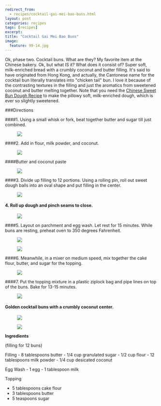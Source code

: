 ---redirect_from:   - recipes/cocktail-gai-mei-bao-buns.html
layout: post
categories: recipes
tags: [recipes]
excerpt: 
title: "Cocktail Gai Mei Bao Buns"
image:
  feature: 99-14.jpg
---

Ok, phase two.  Cocktail buns.  What are they?  My favorite  item at the Chinese bakery.  Ok, but what IS it? What does it consist of?  Super soft, milk-enriched bread with a crumbly coconut and butter filling. It's said to have originated from Hong Kong, and actually, the Cantonese name for the cocktail bun literally translates into "chicken tail" bun.  I love it because of the contrasting textures in the filling and just the aromatics from sweetened coconut and butter melting together.  Note that you need the [Chinese Sweet Bun Dough Recipe](http://www.eastmeetskitchen.com/recipes/chinese-sweet-bun-dough.html) to make the pillowy soft, milk-enriched dough, which is ever so slightly sweetened. 



###Directions

####1. Using a small whisk or fork, beat together butter and sugar till just combined.
<figure> <img src='/images/99-4.jpg'> </figure>

####2. Add in flour, milk powder, and coconut.
<figure> <img src='/images/99-5.jpg'> </figure>

####Butter and coconut paste
<figure> <img src='/images/99-7.jpg'> </figure>

####3. Divide up filling to 12 portions.  Using a rolling pin, roll out sweet dough balls into an oval shape and put filling in the center.
<figure> <img src='/images/99-8.jpg'> </figure>

#### 4. Roll up dough and pinch seams to close.
<figure> <img src='/images/99-9.jpg'> </figure>

####5. Layout on parchment and egg wash.  Let rest for 15 minutes.  While buns are resting, preheat oven to 350 degrees Fahrenheit.
<figure> <img src='/images/99-10.jpg'> </figure>

<figure> <img src='/images/99-11.jpg'> </figure>

####6. Meanwhile, in a mixer on medium speed, mix together the cake flour, butter, and sugar for the topping.
<figure> <img src='/images/99-12.jpg'> </figure>

####7. Put the topping mixture in a plastic ziplock bag and pipe lines on top of the buns.  Bake for 13-15 minutes.
<figure> <img src='/images/99-13.jpg'> </figure>

#### Golden cocktail buns with a crumbly coconut center.
<figure> <img src='/images/99-1.jpg'> </figure>

<figure> <img src='/images/99-15.jpg'> </figure>



<section class='recipe'>
<p><strong>Ingredients</strong></p>

<p>(filling for 12 buns)</p>

<p>Filling
- 8 tablespoons butter
- 1/4 cup granulated sugar 
- 1/2 cup flour
- 12 tablespoons milk powder
- 1/4 cup desicated coconut </p>

<p>Egg Wash
- 1 egg
- 1 tablespoon milk</p>

<p>Topping</p>

<ul><li>5 tablespoons cake flour</li><li>3 tablespoons butter</li><li>5 teaspoons sugar</li></ul></section>